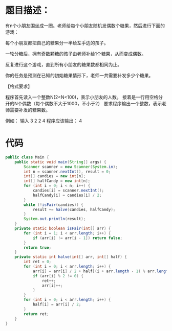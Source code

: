 # 题目描述：
有n个小朋友围坐成一圈。老师给每个小朋友随机发偶数个糖果，然后进行下面的游戏：

每个小朋友都把自己的糖果分一半给左手边的孩子。

一轮分糖后，拥有奇数颗糖的孩子由老师补给1个糖果，从而变成偶数。

反复进行这个游戏，直到所有小朋友的糖果数都相同为止。

你的任务是预测在已知的初始糖果情形下，老师一共需要补发多少个糖果。

【格式要求】

程序首先读入一个整数N(2<N<100)，表示小朋友的人数。
接着是一行用空格分开的N个偶数（每个偶数不大于1000，不小于2）
要求程序输出一个整数，表示老师需要补发的糖果数。

例如：
	输入
	3
	2 2 4
	程序应该输出：
	4
# 代码
```java
public class Main {  
    public static void main(String[] args) {  
        Scanner scanner = new Scanner(System.in);  
        int n = scanner.nextInt(), result = 0;  
        int[] candies = new int[n];  
        int[] halfCandy = new int[n];  
        for (int i = 0; i < n; i++) {  
            candies[i] = scanner.nextInt();  
            halfCandy[i] = candies[i] / 2;  
        }  
        while (!isFair(candies)) {  
            result += halve(candies, halfCandy);  
        }  
        System.out.println(result);  
    }  
    private static boolean isFair(int[] arr) {  
        for (int i = 1; i < arr.length; i++) {  
            if (arr[i] != arr[i - 1]) return false;  
        }  
        return true;  
    }  
    private static int halve(int[] arr, int[] half) {  
        int ret = 0;  
        for (int i = 0; i < arr.length; i++) {  
            arr[i] = arr[i] / 2 + half[(i + arr.length - 1) % arr.length];  
            if (arr[i] % 2 != 0) {  
                ret++;  
                arr[i]++;  
            }  
        }  
        for (int i = 0; i < arr.length; i++) {  
            half[i] = arr[i] / 2;  
        }  
        return ret;  
    }  
}
```